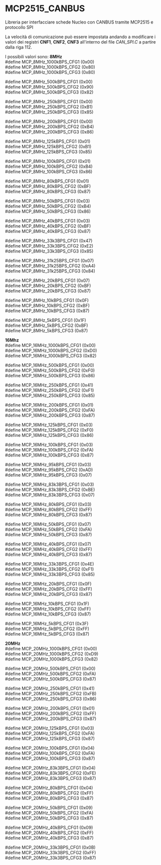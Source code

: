 # MCP2515_CANBUS
Libreria per interfacciare schede Nucleo con CANBUS tramite MCP2515 e protocollo SPI

La velocità di comunicazione può essere impostata andando a modificare i valori dei registri **CNF1**, **CNF2**, **CNF3** all'interno del file *CAN_SPI.C* a partire dalla riga 112.

I possibili valori sono:
**8MHz**  
#define MCP_8MHz_1000kBPS_CFG1 (0x00)  
#define MCP_8MHz_1000kBPS_CFG2 (0x80)  
#define MCP_8MHz_1000kBPS_CFG3 (0x80)  
  
#define MCP_8MHz_500kBPS_CFG1 (0x00)  
#define MCP_8MHz_500kBPS_CFG2 (0x90)  
#define MCP_8MHz_500kBPS_CFG3 (0x82)  
  
#define MCP_8MHz_250kBPS_CFG1 (0x00)  
#define MCP_8MHz_250kBPS_CFG2 (0xB1)  
#define MCP_8MHz_250kBPS_CFG3 (0x85)  
  
#define MCP_8MHz_200kBPS_CFG1 (0x00)  
#define MCP_8MHz_200kBPS_CFG2 (0xB4)  
#define MCP_8MHz_200kBPS_CFG3 (0x86)  
  
#define MCP_8MHz_125kBPS_CFG1 (0x01)  
#define MCP_8MHz_125kBPS_CFG2 (0xB1)  
#define MCP_8MHz_125kBPS_CFG3 (0x85)  
  
#define MCP_8MHz_100kBPS_CFG1 (0x01)  
#define MCP_8MHz_100kBPS_CFG2 (0xB4)  
#define MCP_8MHz_100kBPS_CFG3 (0x86)  
  
#define MCP_8MHz_80kBPS_CFG1 (0x01)  
#define MCP_8MHz_80kBPS_CFG2 (0xBF)  
#define MCP_8MHz_80kBPS_CFG3 (0x87)  
  
#define MCP_8MHz_50kBPS_CFG1 (0x03)  
#define MCP_8MHz_50kBPS_CFG2 (0xB4)  
#define MCP_8MHz_50kBPS_CFG3 (0x86)  
  
#define MCP_8MHz_40kBPS_CFG1 (0x03)  
#define MCP_8MHz_40kBPS_CFG2 (0xBF)  
#define MCP_8MHz_40kBPS_CFG3 (0x87)  
  
#define MCP_8MHz_33k3BPS_CFG1 (0x47)  
#define MCP_8MHz_33k3BPS_CFG2 (0xE2)  
#define MCP_8MHz_33k3BPS_CFG3 (0x85)  
  
#define MCP_8MHz_31k25BPS_CFG1 (0x07)  
#define MCP_8MHz_31k25BPS_CFG2 (0xA4)  
#define MCP_8MHz_31k25BPS_CFG3 (0x84)  
  
#define MCP_8MHz_20kBPS_CFG1 (0x07)  
#define MCP_8MHz_20kBPS_CFG2 (0xBF)  
#define MCP_8MHz_20kBPS_CFG3 (0x87)  
  
#define MCP_8MHz_10kBPS_CFG1 (0x0F)  
#define MCP_8MHz_10kBPS_CFG2 (0xBF)  
#define MCP_8MHz_10kBPS_CFG3 (0x87)  
  
#define MCP_8MHz_5kBPS_CFG1 (0x1F)  
#define MCP_8MHz_5kBPS_CFG2 (0xBF)  
#define MCP_8MHz_5kBPS_CFG3 (0x87)  
  
**16Mhz**  
#define MCP_16MHz_1000kBPS_CFG1 (0x00)  
#define MCP_16MHz_1000kBPS_CFG2 (0xD0)   
#define MCP_16MHz_1000kBPS_CFG3 (0x82)  
  
#define MCP_16MHz_500kBPS_CFG1 (0x00)  
#define MCP_16MHz_500kBPS_CFG2 (0xF0)  
#define MCP_16MHz_500kBPS_CFG3 (0x86)  
  
#define MCP_16MHz_250kBPS_CFG1 (0x41)  
#define MCP_16MHz_250kBPS_CFG2 (0xF1)  
#define MCP_16MHz_250kBPS_CFG3 (0x85)  
  
#define MCP_16MHz_200kBPS_CFG1 (0x01)  
#define MCP_16MHz_200kBPS_CFG2 (0xFA)  
#define MCP_16MHz_200kBPS_CFG3 (0x87)  
  
#define MCP_16MHz_125kBPS_CFG1 (0x03)  
#define MCP_16MHz_125kBPS_CFG2 (0xF0)  
#define MCP_16MHz_125kBPS_CFG3 (0x86)  
  
#define MCP_16MHz_100kBPS_CFG1 (0x03)  
#define MCP_16MHz_100kBPS_CFG2 (0xFA)  
#define MCP_16MHz_100kBPS_CFG3 (0x87)  
  
#define MCP_16MHz_95kBPS_CFG1 (0x03)  
#define MCP_16MHz_95kBPS_CFG2 (0xAD)  
#define MCP_16MHz_95kBPS_CFG3 (0x07)  
  
#define MCP_16MHz_83k3BPS_CFG1 (0x03)  
#define MCP_16MHz_83k3BPS_CFG2 (0xBE)  
#define MCP_16MHz_83k3BPS_CFG3 (0x07)  
  
#define MCP_16MHz_80kBPS_CFG1 (0x03)  
#define MCP_16MHz_80kBPS_CFG2 (0xFF)  
#define MCP_16MHz_80kBPS_CFG3 (0x87)  
  
#define MCP_16MHz_50kBPS_CFG1 (0x07)  
#define MCP_16MHz_50kBPS_CFG2 (0xFA)  
#define MCP_16MHz_50kBPS_CFG3 (0x87)  
  
#define MCP_16MHz_40kBPS_CFG1 (0x07)  
#define MCP_16MHz_40kBPS_CFG2 (0xFF)  
#define MCP_16MHz_40kBPS_CFG3 (0x87)  
  
#define MCP_16MHz_33k3BPS_CFG1 (0x4E)  
#define MCP_16MHz_33k3BPS_CFG2 (0xF1)  
#define MCP_16MHz_33k3BPS_CFG3 (0x85)  
  
#define MCP_16MHz_20kBPS_CFG1 (0x0F)  
#define MCP_16MHz_20kBPS_CFG2 (0xFF)  
#define MCP_16MHz_20kBPS_CFG3 (0x87)  
  
#define MCP_16MHz_10kBPS_CFG1 (0x1F)  
#define MCP_16MHz_10kBPS_CFG2 (0xFF)  
#define MCP_16MHz_10kBPS_CFG3 (0x87)  
  
#define MCP_16MHz_5kBPS_CFG1 (0x3F)  
#define MCP_16MHz_5kBPS_CFG2 (0xFF)  
#define MCP_16MHz_5kBPS_CFG3 (0x87)  
  
**20MHz**  
#define MCP_20MHz_1000kBPS_CFG1 (0x00)  
#define MCP_20MHz_1000kBPS_CFG2 (0xD9)  
#define MCP_20MHz_1000kBPS_CFG3 (0x82)  
  
#define MCP_20MHz_500kBPS_CFG1 (0x00)  
#define MCP_20MHz_500kBPS_CFG2 (0xFA)  
#define MCP_20MHz_500kBPS_CFG3 (0x87)  
  
#define MCP_20MHz_250kBPS_CFG1 (0x41)  
#define MCP_20MHz_250kBPS_CFG2 (0xFB)  
#define MCP_20MHz_250kBPS_CFG3 (0x86)  
  
#define MCP_20MHz_200kBPS_CFG1 (0x01)  
#define MCP_20MHz_200kBPS_CFG2 (0xFF)  
#define MCP_20MHz_200kBPS_CFG3 (0x87)  
  
#define MCP_20MHz_125kBPS_CFG1 (0x03)  
#define MCP_20MHz_125kBPS_CFG2 (0xFA)  
#define MCP_20MHz_125kBPS_CFG3 (0x87)  
  
#define MCP_20MHz_100kBPS_CFG1 (0x04)  
#define MCP_20MHz_100kBPS_CFG2 (0xFA)  
#define MCP_20MHz_100kBPS_CFG3 (0x87)  
  
#define MCP_20MHz_83k3BPS_CFG1 (0x04)  
#define MCP_20MHz_83k3BPS_CFG2 (0xFE)  
#define MCP_20MHz_83k3BPS_CFG3 (0x87)  
  
#define MCP_20MHz_80kBPS_CFG1 (0x04)  
#define MCP_20MHz_80kBPS_CFG2 (0xFF)  
#define MCP_20MHz_80kBPS_CFG3 (0x87)  
  
#define MCP_20MHz_50kBPS_CFG1 (0x09)  
#define MCP_20MHz_50kBPS_CFG2 (0xFA)  
#define MCP_20MHz_50kBPS_CFG3 (0x87)  
  
#define MCP_20MHz_40kBPS_CFG1 (0x09)  
#define MCP_20MHz_40kBPS_CFG2 (0xFF)  
#define MCP_20MHz_40kBPS_CFG3 (0x87)  
  
#define MCP_20MHz_33k3BPS_CFG1 (0x0B)  
#define MCP_20MHz_33k3BPS_CFG2 (0xFF)  
#define MCP_20MHz_33k3BPS_CFG3 (0x87)  
